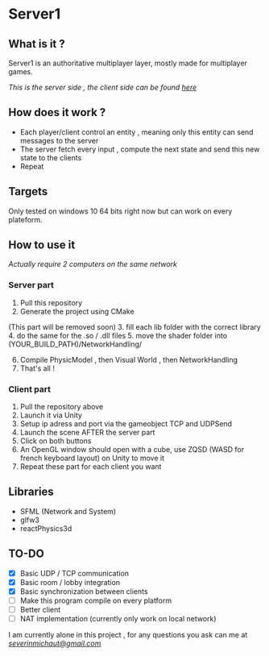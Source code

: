 # Server1

## What is it ?
Server1 is an authoritative multiplayer layer, mostly made for multiplayer games. 

*This is the server side , the client side can be found [here](https://gitlab.com/SeverinM/server1-unity_client)*

## How does it work ? 

* Each player/client control an entity , meaning only this entity can send messages to the server
* The server fetch every input , compute the next state and send this new state to the clients
* Repeat

## Targets

Only tested on windows 10 64 bits right now but can work on every plateform.

## How to use it 
*Actually require 2 computers on the same network*

### Server part ### 

1. Pull this repository
2. Generate the project using CMake

(This part will be removed soon)
3. fill each lib folder with the correct library
4. do the same for the .so / .dll files
5. move the shader folder into (YOUR_BUILD_PATH)/NetworkHandling/

6. Compile PhysicModel , then Visual World , then NetworkHandling
7. That's all !

### Client part ###

1. Pull the repository above
2. Launch it via Unity
3. Setup ip adress and port via the gameobject TCP and UDPSend
4. Launch the scene AFTER the server part
5. Click on both buttons
6. An OpenGL window should open with a cube, use ZQSD (WASD for french keyboard layout) on Unity to move it
7. Repeat these part for each client you want


## Libraries 
* SFML (Network and System)
* glfw3
* reactPhysics3d

## TO-DO
- [x] Basic UDP / TCP communication
- [x] Basic room / lobby integration
- [x] Basic synchronization between clients
- [ ] Make this program compile on every platform
- [ ] Better client 
- [ ] NAT implementation (currently only work on local network)

I am currently alone in this project , for any questions you ask can me at *severinmichaut@gmail.com*
